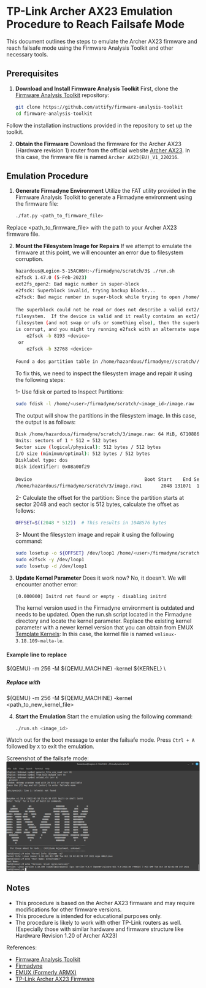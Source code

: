 # TP-Link Archer AX23 Emulation Procedure to Reach Failsafe Mode

This document outlines the steps to emulate the Archer AX23 firmware and reach failsafe mode using the Firmware Analysis Toolkit and other necessary tools.

## Prerequisites

1. **Download and Install Firmware Analysis Toolkit**
    First, clone the [Firmware Analysis Toolkit](https://github.com/attify/firmware-analysis-toolkit) repository:

    ```bash
    git clone https://github.com/attify/firmware-analysis-toolkit
    cd firmware-analysis-toolkit

Follow the installation instructions provided in the repository to set up the toolkit.

2. **Obtain the Firmware**
   Download the firmware for the Archer AX23 (Hardware revision 1) router from the official website [Archer AX23](https://www.tp-link.com/en/support/download/archer-ax23/v1/#Firmware).
   In this case, the firmware file is named `Archer AX23(EU)_V1_220216`.

## Emulation Procedure

1. **Generate Firmadyne Environment**
    Utilize the FAT utility provided in the Firmware Analysis Toolkit to generate a Firmadyne environment using the firmware file:

    ```bash
    ./fat.py <path_to_firmware_file>

Replace <path_to_firmware_file> with the path to your Archer AX23 firmware file.

2.  **Mount the Filesystem Image for Repairs**
    If we attempt to emulate the firmware at this point, we will encounter an error due to filesystem corruption.
    ```bash
    hazardous@Legion-5-15ACH6H:~/firmadyne/scratch/3$ ./run.sh
    e2fsck 1.47.0 (5-Feb-2023)
    ext2fs_open2: Bad magic number in super-block
    e2fsck: Superblock invalid, trying backup blocks...
    e2fsck: Bad magic number in super-block while trying to open /home/hazardous/firmadyne//scratch//3//image.raw

    The superblock could not be read or does not describe a valid ext2/ext3/ext4
    filesystem.  If the device is valid and it really contains an ext2/ext3/ext4
    filesystem (and not swap or ufs or something else), then the superblock
    is corrupt, and you might try running e2fsck with an alternate superblock:
        e2fsck -b 8193 <device>
     or
        e2fsck -b 32768 <device>

    Found a dos partition table in /home/hazardous/firmadyne//scratch//3//image.raw
    ```

    To fix this, we need to inspect the filesystem image and repair it using the following steps:

    1- Use fdisk or parted to Inspect Partitions:
    ```bash
    sudo fdisk -l /home/<user>/firmadyne/scratch/<image_id>/image.raw
    ```
    The output will show the partitions in the filesystem image. In this case, the output is as follows:
    ```bash
    Disk /home/hazardous/firmadyne/scratch/3/image.raw: 64 MiB, 67108864 bytes, 131072 sectors
    Units: sectors of 1 * 512 = 512 bytes
    Sector size (logical/physical): 512 bytes / 512 bytes
    I/O size (minimum/optimal): 512 bytes / 512 bytes
    Disklabel type: dos
    Disk identifier: 0x08a00f29

    Device                                         Boot Start    End Sectors Size Id Type
    /home/hazardous/firmadyne/scratch/3/image.raw1       2048 131071  129024  63M 83 Linux
    ```
    2- Calculate the offset for the partition:
    Since the partition starts at sector 2048 and each sector is 512 bytes, calculate the offset as follows:
    ```bash
    OFFSET=$((2048 * 512))  # This results in 1048576 bytes
    ```

    3- Mount the filesystem image and repair it using the following command:

      ```bash
      sudo losetup -o ${OFFSET} /dev/loop1 /home/<user>/firmadyne/scratch/<image_id>/image.raw
      sudo e2fsck -y /dev/loop1
      sudo losetup -d /dev/loop1

3. **Update Kernel Parameter**
    Does it work now? No, it doesn't. We will encounter another error:
    ```bash
    [0.000000] Initrd not found or empty - disabling initrd
    ```
    The kernel version used in the Firmadyne environment is outdated and needs to be updated.
    Open the run.sh script located in the Firmadyne directory and locate the kernel parameter.
    Replace the existing kernel parameter with a newer kernel version that you can obtain from EMUX [Template Kernels](https://github.com/therealsaumil/emux/blob/master/files/emux/template/kernel/):
    In this case, the kernel file is named `vmlinux-3.18.109-malta-le`.

#### Example line to replace
  ${QEMU} -m 256 -M ${QEMU_MACHINE} -kernel ${KERNEL} \

##### Replace with
  ${QEMU} -m 256 -M ${QEMU_MACHINE} -kernel <path_to_new_kernel_file>

4. **Start the Emulation**
    Start the emulation using the following command:

    ```bash
    ./run.sh <image_id>

Watch out for the boot message to enter the failsafe mode.
Press `Ctrl + A` followed by `X` to exit the emulation.

Screenshot of the failsafe mode:
![Alt text](screenshots/failsafemode.png)

## Notes
- This procedure is based on the Archer AX23 firmware and may require modifications for other firmware versions.
- This procedure is intended for educational purposes only.
- The procedure is likely to work with other TP-Link routers as well. (Especially those with similar hardware and firmware structure like Hardware Revision 1.20 of Archer AX23)

References:
- [Firmware Analysis Toolkit](https://github.com/attify/firmware-analysis-toolkit)
- [Firmadyne](https://github.com/firmadyne/firmadyne)
- [EMUX (Formerly ARMX)](https://github.com/therealsaumil/emux)
- [TP-Link Archer AX23 Firmware](https://www.tp-link.com/us/support/download/archer-ax23/#Firmware)
```
